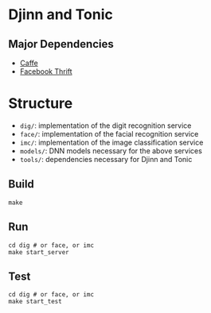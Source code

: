 # Djinn and Tonic

## Major Dependencies

- [Caffe](http://caffe.berkeleyvision.org/)
- [Facebook Thrift](https://github.com/facebook/fbthrift)

# Structure

- `dig/`: implementation of the digit recognition service
- `face/`: implementation of the facial recognition service
- `imc/`: implementation of the image classification service
- `models/`: DNN models necessary for the above services
- `tools/`: dependencies necessary for Djinn and Tonic

## Build

```
make
```

## Run

```
cd dig # or face, or imc
make start_server
```

## Test

```
cd dig # or face, or imc
make start_test
```
